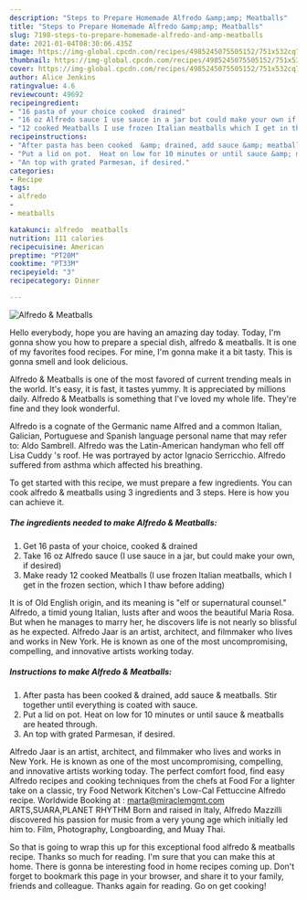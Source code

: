 ```yaml
---
description: "Steps to Prepare Homemade Alfredo &amp;amp; Meatballs"
title: "Steps to Prepare Homemade Alfredo &amp;amp; Meatballs"
slug: 7198-steps-to-prepare-homemade-alfredo-and-amp-meatballs
date: 2021-01-04T08:30:06.435Z
image: https://img-global.cpcdn.com/recipes/4985245075505152/751x532cq70/alfredo-meatballs-recipe-main-photo.jpg
thumbnail: https://img-global.cpcdn.com/recipes/4985245075505152/751x532cq70/alfredo-meatballs-recipe-main-photo.jpg
cover: https://img-global.cpcdn.com/recipes/4985245075505152/751x532cq70/alfredo-meatballs-recipe-main-photo.jpg
author: Alice Jenkins
ratingvalue: 4.6
reviewcount: 49692
recipeingredient:
- "16 pasta of your choice cooked  drained"
- "16 oz Alfredo sauce I use sauce in a jar but could make your own if desired"
- "12 cooked Meatballs I use frozen Italian meatballs which I get in the frozen section which I thaw before adding"
recipeinstructions:
- "After pasta has been cooked  &amp; drained, add sauce &amp; meatballs.  Stir together until everything is coated with sauce."
- "Put a lid on pot.  Heat on low for 10 minutes or until sauce &amp; meatballs are heated through."
- "An top with grated Parmesan, if desired."
categories:
- Recipe
tags:
- alfredo
- 
- meatballs

katakunci: alfredo  meatballs 
nutrition: 111 calories
recipecuisine: American
preptime: "PT20M"
cooktime: "PT33M"
recipeyield: "3"
recipecategory: Dinner

---
```



![Alfredo &amp; Meatballs](https://img-global.cpcdn.com/recipes/4985245075505152/751x532cq70/alfredo-meatballs-recipe-main-photo.jpg)

Hello everybody, hope you are having an amazing day today. Today, I'm gonna show you how to prepare a special dish, alfredo &amp; meatballs. It is one of my favorites food recipes. For mine, I'm gonna make it a bit tasty. This is gonna smell and look delicious.

Alfredo &amp; Meatballs is one of the most favored of current trending meals in the world. It's easy, it is fast, it tastes yummy. It is appreciated by millions daily. Alfredo &amp; Meatballs is something that I've loved my whole life. They're fine and they look wonderful.

Alfredo is a cognate of the Germanic name Alfred and a common Italian, Galician, Portuguese and Spanish language personal name that may refer to: Aldo Sambrell. Alfredo was the Latin-American handyman who fell off Lisa Cuddy &#39;s roof. He was portrayed by actor Ignacio Serricchio. Alfredo suffered from asthma which affected his breathing.


To get started with this recipe, we must prepare a few ingredients. You can cook alfredo &amp; meatballs using 3 ingredients and 3 steps. Here is how you can achieve it.

<!--inarticleads1-->

##### The ingredients needed to make Alfredo &amp; Meatballs:

1. Get 16 pasta of your choice, cooked &amp; drained
1. Take 16 oz Alfredo sauce (I use sauce in a jar, but could make your own, if desired)
1. Make ready 12 cooked Meatballs (I use frozen Italian meatballs, which I get in the frozen section, which I thaw before adding)


It is of Old English origin, and its meaning is &#34;elf or supernatural counsel.&#34; Alfredo, a timid young Italian, lusts after and woos the beautiful Maria Rosa. But when he manages to marry her, he discovers life is not nearly so blissful as he expected. Alfredo Jaar is an artist, architect, and filmmaker who lives and works in New York. He is known as one of the most uncompromising, compelling, and innovative artists working today. 

<!--inarticleads2-->

##### Instructions to make Alfredo &amp; Meatballs:

1. After pasta has been cooked  &amp; drained, add sauce &amp; meatballs.  Stir together until everything is coated with sauce.
1. Put a lid on pot.  Heat on low for 10 minutes or until sauce &amp; meatballs are heated through.
1. An top with grated Parmesan, if desired.


Alfredo Jaar is an artist, architect, and filmmaker who lives and works in New York. He is known as one of the most uncompromising, compelling, and innovative artists working today. The perfect comfort food, find easy Alfredo recipes and cooking techniques from the chefs at Food For a lighter take on a classic, try Food Network Kitchen&#39;s Low-Cal Fettuccine Alfredo recipe. Worldwide Booking at : marta@miraclemgmt.com ARTS,SUARA,PLANET RHYTHM Born and raised in Italy, Alfredo Mazzilli discovered his passion for music from a very young age which initially led him to. Film, Photography, Longboarding, and Muay Thai. 

So that is going to wrap this up for this exceptional food alfredo &amp; meatballs recipe. Thanks so much for reading. I'm sure that you can make this at home. There is gonna be interesting food in home recipes coming up. Don't forget to bookmark this page in your browser, and share it to your family, friends and colleague. Thanks again for reading. Go on get cooking!
